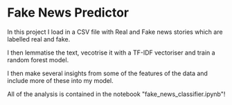 # Fake News Predictor
In this project I load in a CSV file with Real and Fake news stories which are labelled real and fake.

I then lemmatise the text, vecotrise it with a TF-IDF vectoriser and train a random forest model.

I then make several insights from some of the features of the data and include more of these into my model.

All of the analysis is contained in the notebook "fake_news_classifier.ipynb"!
